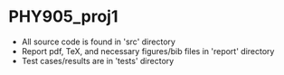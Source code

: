 # PHY905_proj1

- All source code is found in 'src' directory
- Report pdf, TeX, and necessary figures/bib files in 'report' directory
- Test cases/results are in 'tests' directory
